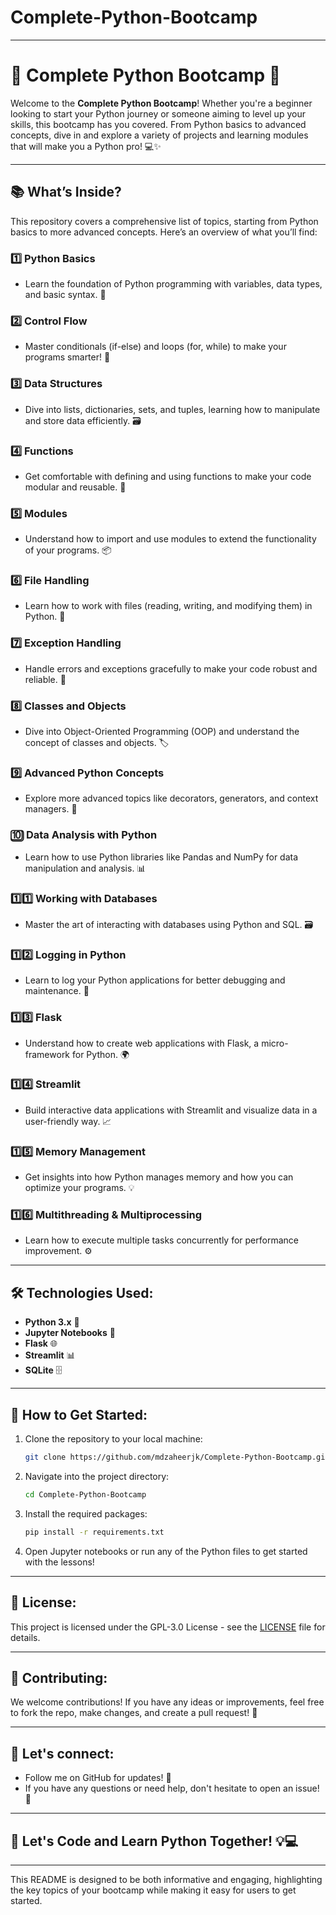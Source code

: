 # Complete-Python-Bootcamp
---

# 🚀 Complete Python Bootcamp 🐍

Welcome to the **Complete Python Bootcamp**! Whether you're a beginner looking to start your Python journey or someone aiming to level up your skills, this bootcamp has you covered. From Python basics to advanced concepts, dive in and explore a variety of projects and learning modules that will make you a Python pro! 💻✨

---

## 📚 What’s Inside?

This repository covers a comprehensive list of topics, starting from Python basics to more advanced concepts. Here’s an overview of what you’ll find:

### 1️⃣ **Python Basics**  
- Learn the foundation of Python programming with variables, data types, and basic syntax. 🧩

### 2️⃣ **Control Flow**  
- Master conditionals (if-else) and loops (for, while) to make your programs smarter! 🔄

### 3️⃣ **Data Structures**  
- Dive into lists, dictionaries, sets, and tuples, learning how to manipulate and store data efficiently. 🗃️

### 4️⃣ **Functions**  
- Get comfortable with defining and using functions to make your code modular and reusable. 🔧

### 5️⃣ **Modules**  
- Understand how to import and use modules to extend the functionality of your programs. 📦

### 6️⃣ **File Handling**  
- Learn how to work with files (reading, writing, and modifying them) in Python. 📝

### 7️⃣ **Exception Handling**  
- Handle errors and exceptions gracefully to make your code robust and reliable. 🚨

### 8️⃣ **Classes and Objects**  
- Dive into Object-Oriented Programming (OOP) and understand the concept of classes and objects. 🏷️

### 9️⃣ **Advanced Python Concepts**  
- Explore more advanced topics like decorators, generators, and context managers. 🌟

### 🔟 **Data Analysis with Python**  
- Learn how to use Python libraries like Pandas and NumPy for data manipulation and analysis. 📊

### 1️⃣1️⃣ **Working with Databases**  
- Master the art of interacting with databases using Python and SQL. 🗃️

### 1️⃣2️⃣ **Logging in Python**  
- Learn to log your Python applications for better debugging and maintenance. 📜

### 1️⃣3️⃣ **Flask**  
- Understand how to create web applications with Flask, a micro-framework for Python. 🌍

### 1️⃣4️⃣ **Streamlit**  
- Build interactive data applications with Streamlit and visualize data in a user-friendly way. 📈

### 1️⃣5️⃣ **Memory Management**  
- Get insights into how Python manages memory and how you can optimize your programs. 💡

### 1️⃣6️⃣ **Multithreading & Multiprocessing**  
- Learn how to execute multiple tasks concurrently for performance improvement. ⚙️

---

## 🛠️ Technologies Used:
- **Python 3.x** 🐍
- **Jupyter Notebooks** 📓
- **Flask** 🌐
- **Streamlit** 📊
- **SQLite** 🗄️

---

## 🚀 How to Get Started:
1. Clone the repository to your local machine:
    ```bash
    git clone https://github.com/mdzaheerjk/Complete-Python-Bootcamp.git
    ```
2. Navigate into the project directory:
    ```bash
    cd Complete-Python-Bootcamp
    ```
3. Install the required packages:
    ```bash
    pip install -r requirements.txt
    ```
4. Open Jupyter notebooks or run any of the Python files to get started with the lessons!

---

## 📝 License:
This project is licensed under the GPL-3.0 License - see the [LICENSE](LICENSE) file for details.

---

## 🤝 Contributing:
We welcome contributions! If you have any ideas or improvements, feel free to fork the repo, make changes, and create a pull request! 🚀

---

## 💬 Let's connect:
- Follow me on GitHub for updates! 🔔
- If you have any questions or need help, don't hesitate to open an issue! 🎯

---

## 🎉 Let's Code and Learn Python Together! 💡💻

---

This README is designed to be both informative and engaging, highlighting the key topics of your bootcamp while making it easy for users to get started.
